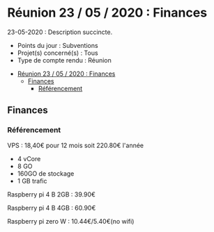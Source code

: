 # Réunion 23 / 05 / 2020 : Finances 
23-05-2020 : Description succincte.

* Points du jour        : Subventions
* Projet(s) concerné(s) : Tous
* Type de compte rendu  : Réunion

- [Réunion 23 / 05 / 2020 : Finances](#réunion-23--05--2020--finances)
  - [Finances](#finances)
    - [Référencement](#référencement)

## Finances 
### Référencement
VPS : 18,40€ pour 12 mois soit 220.80€ l'année
- 4 vCore
- 8 GO
- 160GO de stockage
- 1 GB trafic 

Raspberry pi 4 B 2GB : 39.90€

Raspberry pi 4 B 4GB : 60.90€

Raspberry pi zero W : 10.44€/5.40€(no wifi)
